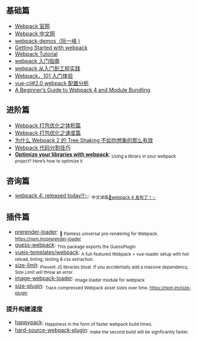 ## 基础篇

* [Webpack 官网](https://webpack.js.org/)
* [Webpack 中文网](https://doc.webpack-china.org/)
* [webpack-demos（阮一峰 )](https://github.com/ruanyf/webpack-demos)
* [Getting Started with webpack](https://blog.madewithenvy.com/getting-started-with-webpack-2-ed2b86c68783)
* [Webpack Tutorial](https://www.ag-grid.com/ag-grid-understanding-webpack/)
* [webpack 入门指南](http://www.cnblogs.com/vajoy/p/4650467.html)
* [webpack 从入门到工程实践](https://mp.weixin.qq.com/s?__biz=MzIwNjEwNTQ4Mw==&mid=2651577617&idx=1&sn=5d74f835ccb4e8070c2a03a215ee199e&chksm=8cd9c3f5bbae4ae3fbca8d88c7b5844a3bc7b5b8e2277200932074c26765ac04f4dfbc37637c#rd)
* [Webpack，101 入门体验](http://html-js.com/article/3009)
* [vue-cli#2.0 webpack 配置分析](https://juejin.im/post/584e48b2ac502e006c74a120)
* [A Beginner’s Guide to Webpack 4 and Module Bundling](https://www.sitepoint.com/beginners-guide-webpack-module-bundling/)

## 进阶篇

* [Webpack 打包优化之体积篇](http://jeffjade.com/2017/08/06/124-webpack-packge-optimization-for-volume/)
* [Webpack 打包优化之速度篇](http://jeffjade.com/2017/08/12/125-webpack-package-optimization-for-speed/)
* [为什么 Webpack 2 的 Tree Shaking 不如你想象的那么有效](https://advancedweb.hu/2017/02/07/treeshaking/)
* [Webpack 代码分割技巧](https://foio.github.io/wepack-code-spliting/)
* [**Optimize your libraries with webpack**](https://github.com/GoogleChromeLabs/webpack-libs-optimizations): <sub>Using a library in your webpack project? Here’s how to optimize it</sub>

## 咨询篇

* [webpack 4: released today!!✨](https://medium.com/webpack/webpack-4-released-today-6cdb994702d4): <sub>中文译版[🎼webpack 4 发布了！✨](https://zhuanlan.zhihu.com/p/34028750)</sub>

## 插件篇

* [prerender-loader](https://github.com/GoogleChromeLabs/prerender-loader): <sub>📰 Painless universal pre-rendering for Webpack. https://npm.im/prerender-loader</sub>
* [guess-webpack](https://github.com/guess-js/guess/tree/master/packages/webpack): <sub>This package exports the GuessPlugin</sub>
* [vuejs-templates/webpack](https://github.com/vuejs-templates/webpack): <sub>A full-featured Webpack + vue-loader setup with hot reload, linting, testing & css extraction.</sub>
* [size-limit](https://github.com/ai/size-limit): <sub>Prevent JS libraries bloat. If you accidentally add a massive dependency, Size Limit will throw an error.</sub>
* [image-webpack-loader](https://github.com/tcoopman/image-webpack-loader): <sub>Image loader module for webpack</sub>
* [size-plugin](https://github.com/GoogleChromeLabs/size-plugin): <sub>Track compressed Webpack asset sizes over time. https://npm.im/size-plugin</sub>

### 提升构建速度

* [happypack](https://github.com/amireh/happypack): <sub>Happiness in the form of faster webpack build times.</sub>
* [hard-source-webpack-plugin](https://github.com/mzgoddard/hard-source-webpack-plugin): <sub>make the second build will be signficantly faster.</sub>